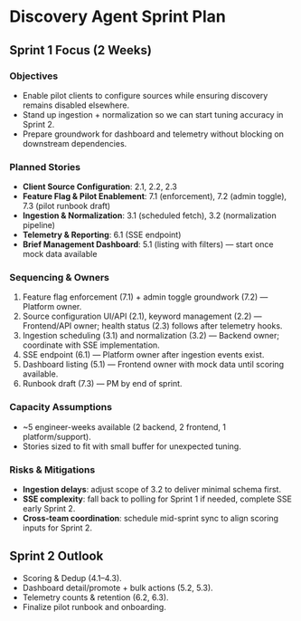 # Discovery Agent Sprint Plan

## Sprint 1 Focus (2 Weeks)

### Objectives
- Enable pilot clients to configure sources while ensuring discovery remains disabled elsewhere.
- Stand up ingestion + normalization so we can start tuning accuracy in Sprint 2.
- Prepare groundwork for dashboard and telemetry without blocking on downstream dependencies.

### Planned Stories
- **Client Source Configuration**: 2.1, 2.2, 2.3
- **Feature Flag & Pilot Enablement**: 7.1 (enforcement), 7.2 (admin toggle), 7.3 (pilot runbook draft)
- **Ingestion & Normalization**: 3.1 (scheduled fetch), 3.2 (normalization pipeline)
- **Telemetry & Reporting**: 6.1 (SSE endpoint)
- **Brief Management Dashboard**: 5.1 (listing with filters) — start once mock data available

### Sequencing & Owners
1. Feature flag enforcement (7.1) + admin toggle groundwork (7.2) — Platform owner.
2. Source configuration UI/API (2.1), keyword management (2.2) — Frontend/API owner; health status (2.3) follows after telemetry hooks.
3. Ingestion scheduling (3.1) and normalization (3.2) — Backend owner; coordinate with SSE implementation.
4. SSE endpoint (6.1) — Platform owner after ingestion events exist.
5. Dashboard listing (5.1) — Frontend owner with mock data until scoring available.
6. Runbook draft (7.3) — PM by end of sprint.

### Capacity Assumptions
- ~5 engineer-weeks available (2 backend, 2 frontend, 1 platform/support).
- Stories sized to fit with small buffer for unexpected tuning.

### Risks & Mitigations
- **Ingestion delays**: adjust scope of 3.2 to deliver minimal schema first.
- **SSE complexity**: fall back to polling for Sprint 1 if needed, complete SSE early Sprint 2.
- **Cross-team coordination**: schedule mid-sprint sync to align scoring inputs for Sprint 2.

## Sprint 2 Outlook
- Scoring & Dedup (4.1–4.3).
- Dashboard detail/promote + bulk actions (5.2, 5.3).
- Telemetry counts & retention (6.2, 6.3).
- Finalize pilot runbook and onboarding.

